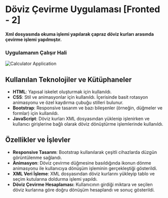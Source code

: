 # Döviz Çevirme Uygulaması [Fronted - 2]
 
**Xml dosyasında okuma işlemi yapılarak çapraz döviz kurları arasında çevirme işlemi yapılmıştır.**

### Uygulamanın Çalışır Hali

![Calculator Application](/app.gif)


## Kullanılan Teknolojiler ve Kütüphaneler

- **HTML**: Yapısal iskelet oluşturmak için kullanıldı.
- **CSS**: Stil ve animasyonlar için kullanıldı. İçerisinde basit rotasyon animasyonu ve özel kaydırma çubuğu stilleri bulunur.
- **Bootstrap**: Responsive tasarım ve bazı bileşenler (örneğin, düğmeler ve formlar) için kullanıldı.
- **JavaScript**: Döviz kurları XML dosyasından yüklenip işlenirken ve kullanıcı girişlerine bağlı olarak döviz dönüştürme işlemlerinde kullanıldı.

## Özellikler ve İşlevler

- **Responsive Tasarım**: Bootstrap kullanılarak çeşitli cihazlarda düzgün görüntülenme sağlandı.
- **Animasyon**: Döviz çevirme düğmesine basıldığında ikonun dönme animasyonu ile kullanıcıya dönüşüm işleminin gerçekleştiği gösterildi.
- **XML Veri İşleme**: XML dosyasından döviz kurlarını yükleyip tablo ve seçim kutularına doldurma işlemi yapıldı.
- **Döviz Çevirme Hesaplaması**: Kullanıcının girdiği miktara ve seçilen döviz kurlarına göre doğru dönüşüm hesaplandı ve sonuç gösterildi.
